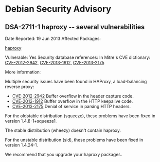 
Debian Security Advisory
========================


DSA-2711-1 haproxy -- several vulnerabilities
---------------------------------------------



Date Reported:
19 Jun 2013
Affected Packages:

[haproxy](https://packages.debian.org/src:haproxy)

Vulnerable:
Yes
Security database references:
In Mitre's CVE dictionary: [CVE-2012-2942](https://security-tracker.debian.org/tracker/CVE-2012-2942), [CVE-2013-1912](https://security-tracker.debian.org/tracker/CVE-2013-1912), [CVE-2013-2175](https://security-tracker.debian.org/tracker/CVE-2013-2175).  

More information:

Multiple security issues have been found in HAProxy, a load-balancing
reverse proxy:


* [CVE-2012-2942](https://security-tracker.debian.org/tracker/CVE-2012-2942)
Buffer overflow in the header capture code.
* [CVE-2013-1912](https://security-tracker.debian.org/tracker/CVE-2013-1912)
Buffer overflow in the HTTP keepalive code.
* [CVE-2013-2175](https://security-tracker.debian.org/tracker/CVE-2013-2175)
Denial of service in parsing HTTP headers.


For the oldstable distribution (squeeze), these problems have been fixed in
version 1.4.8-1+squeeze1.


The stable distribution (wheezy) doesn't contain haproxy.


For the unstable distribution (sid), these problems have been fixed in
version 1.4.24-1.


We recommend that you upgrade your haproxy packages.





